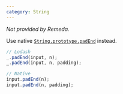 ```yaml
---
category: String
---
```


_Not provided by Remeda._

Use native [`String.prototype.padEnd`](https://developer.mozilla.org/en-US/docs/Web/JavaScript/Reference/Global_Objects/String/padEnd)
instead.

```ts
// Lodash
_.padEnd(input, n);
_.padEnd(input, n, padding);

// Native
input.padEnd(n);
input.padEnd(n, padding);
```
